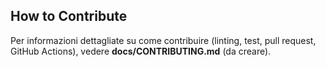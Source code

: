 ## How to Contribute

Per informazioni dettagliate su come contribuire (linting, test, pull request, GitHub Actions), vedere **docs/CONTRIBUTING.md** (da creare).

